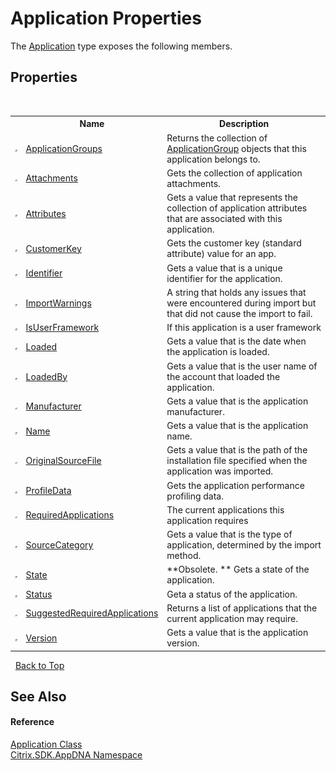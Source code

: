 # Application Properties
 

The <a href="1779bfff-4b29-0f26-8a09-10acdd530bbc">Application</a> type exposes the following members.


## Properties
&nbsp;<table><tr><th></th><th>Name</th><th>Description</th></tr><tr><td>![Public property](media/pubproperty.gif "Public property")</td><td><a href="2b534cfc-496b-6893-d6c9-71c838917916">ApplicationGroups</a></td><td>
Returns the collection of <a href="2eac72dc-6d12-130d-75ef-83c92c9c4bfe">ApplicationGroup</a> objects that this application belongs to.</td></tr><tr><td>![Public property](media/pubproperty.gif "Public property")</td><td><a href="f3d2d9ca-68c5-4dab-b53c-b53ca27e8fad">Attachments</a></td><td>
Gets the collection of application attachments.</td></tr><tr><td>![Public property](media/pubproperty.gif "Public property")</td><td><a href="f27482e0-17b5-64b7-591a-03f0017b6741">Attributes</a></td><td>
Gets a value that represents the collection of application attributes that are associated with this application.</td></tr><tr><td>![Public property](media/pubproperty.gif "Public property")</td><td><a href="bd533a69-0302-5bf4-e7a6-97484982afd4">CustomerKey</a></td><td>
Gets the customer key (standard attribute) value for an app.</td></tr><tr><td>![Public property](media/pubproperty.gif "Public property")</td><td><a href="d81106fd-cd8a-166d-91f4-1c8903d25173">Identifier</a></td><td>
Gets a value that is a unique identifier for the application.</td></tr><tr><td>![Public property](media/pubproperty.gif "Public property")</td><td><a href="18e40216-2ab0-bf1d-a55e-a280799dbdbc">ImportWarnings</a></td><td>
A string that holds any issues that were encountered during import but that did not cause the import to fail.</td></tr><tr><td>![Public property](media/pubproperty.gif "Public property")</td><td><a href="b53ae305-ba61-09ad-d341-0f850c0de820">IsUserFramework</a></td><td>
If this application is a user framework</td></tr><tr><td>![Public property](media/pubproperty.gif "Public property")</td><td><a href="829c17d7-03d7-717d-dc87-cdfc7a96e1e6">Loaded</a></td><td>
Gets a value that is the date when the application is loaded.</td></tr><tr><td>![Public property](media/pubproperty.gif "Public property")</td><td><a href="a39bbec4-4947-c18c-3c3f-b39fb06c948a">LoadedBy</a></td><td>
Gets a value that is the user name of the account that loaded the application.</td></tr><tr><td>![Public property](media/pubproperty.gif "Public property")</td><td><a href="74dd1939-74a4-4dd2-4c21-be1e02bf230e">Manufacturer</a></td><td>
Gets a value that is the application manufacturer.</td></tr><tr><td>![Public property](media/pubproperty.gif "Public property")</td><td><a href="c6869212-6b81-8414-4352-6a6ecc86632e">Name</a></td><td>
Gets a value that is the application name.</td></tr><tr><td>![Public property](media/pubproperty.gif "Public property")</td><td><a href="9821f4c3-036f-dd0e-7712-a34560ce191a">OriginalSourceFile</a></td><td>
Gets a value that is the path of the installation file specified when the application was imported.</td></tr><tr><td>![Public property](media/pubproperty.gif "Public property")</td><td><a href="d192c22f-439d-132a-d3ce-0b5ded71e578">ProfileData</a></td><td>
Gets the application performance profiling data.</td></tr><tr><td>![Public property](media/pubproperty.gif "Public property")</td><td><a href="0233ccf3-16a8-a843-3036-54ef8feda7de">RequiredApplications</a></td><td>
The current applications this application requires</td></tr><tr><td>![Public property](media/pubproperty.gif "Public property")</td><td><a href="903e77bd-23e5-e7df-973a-23b344176073">SourceCategory</a></td><td>
Gets a value that is the type of application, determined by the import method.</td></tr><tr><td>![Public property](media/pubproperty.gif "Public property")</td><td><a href="faa4b035-ade5-8e32-fc66-c75fccb85086">State</a></td><td> **Obsolete. **
Gets a state of the application.</td></tr><tr><td>![Public property](media/pubproperty.gif "Public property")</td><td><a href="aa77d0bb-8960-d2b4-d3ab-5e148a9468e8">Status</a></td><td>
Geta a status of the application.</td></tr><tr><td>![Public property](media/pubproperty.gif "Public property")</td><td><a href="d76d2277-9abc-fbef-ae5f-8692cfd526ae">SuggestedRequiredApplications</a></td><td>
Returns a list of applications that the current application may require.</td></tr><tr><td>![Public property](media/pubproperty.gif "Public property")</td><td><a href="befc36e6-8d44-a8e9-c4d5-9b8b0cff95c5">Version</a></td><td>
Gets a value that is the application version.</td></tr></table>&nbsp;
<a href="#application-properties">Back to Top</a>

## See Also


#### Reference
<a href="1779bfff-4b29-0f26-8a09-10acdd530bbc">Application Class</a><br /><a href="fe2d265b-410b-8b11-1eb4-a790e0b062bf">Citrix.SDK.AppDNA Namespace</a><br />